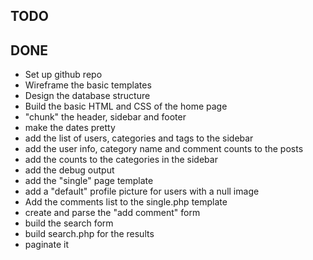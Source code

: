 TODO
----



DONE
----
* Set up github repo
* Wireframe the basic templates
* Design the database structure
* Build the basic HTML and CSS of the home page
* "chunk" the header, sidebar and footer
* make the dates pretty
* add the list of users, categories and tags to the sidebar
* add the user info, category name and comment counts to the posts
* add the counts to the categories in the sidebar
* add the debug output
* add the "single" page template
* add a "default" profile picture for users with a null image
* Add the comments list to the single.php template
* create and parse the "add comment" form
* build the search form
* build search.php for the results 
* paginate it